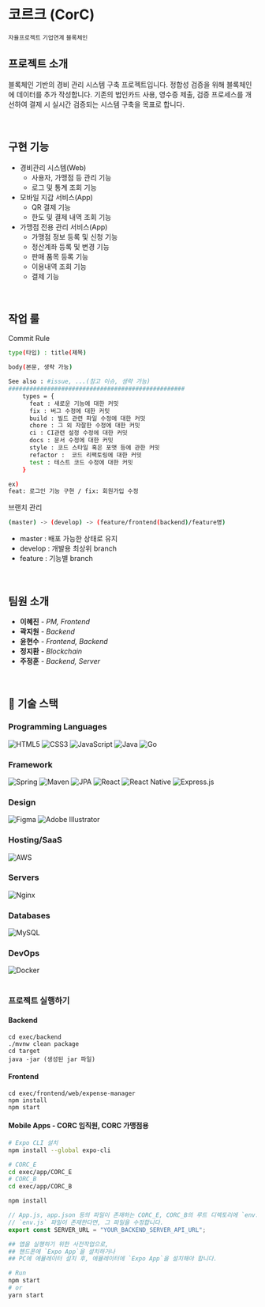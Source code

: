 # 코르크 (CorC)
`자율프로젝트` `기업연계` `블록체인`

## 프로젝트 소개

블록체인 기반의 경비 관리 시스템 구축 프로젝트입니다. 정합성 검증을 위해 블록체인에 데이터를 추가 작성합니다. 기존의 법인카드 사용, 영수증 제출, 검증 프로세스를 개선하여 결제 시 실시간 검증되는 시스템 구축을 목표로 합니다.

<br>

## 구현 기능
- 경비관리 시스템(Web)
    - 사용자, 가맹점 등 관리 기능
    - 로그 및 통계 조회 기능
- 모바일 지갑 서비스(App)
    - QR 결제 기능
    - 한도 및 결제 내역 조회 기능
- 가맹점 전용 관리 서비스(App)
    - 가맹점 정보 등록 및 신청 기능
    - 정산계좌 등록 및 변경 기능
    - 판매 품목 등록 기능
    - 이용내역 조회 기능
    - 결제 기능

<br>

## 작업 룰

Commit Rule
```bash
type(타입) : title(제목)

body(본문, 생략 가능)

See also : #issue, ...(참고 이슈, 생략 가능)
##################################################
    types = {
      feat : 새로운 기능에 대한 커밋
      fix : 버그 수정에 대한 커밋
      build : 빌드 관련 파일 수정에 대한 커밋
      chore : 그 외 자잘한 수정에 대한 커밋
      ci : CI관련 설정 수정에 대한 커밋
      docs : 문서 수정에 대한 커밋
      style : 코드 스타일 혹은 포맷 등에 관한 커밋
      refactor :  코드 리팩토링에 대한 커밋
      test : 테스트 코드 수정에 대한 커밋
    }

ex)
feat: 로그인 기능 구현 / fix: 회원가입 수정
```

브랜치 관리
```bash
(master) -> (develop) -> (feature/frontend(backend)/feature명)
```
- master : 배포 가능한 상태로 유지
- develop : 개발용 최상위 branch
- feature : 기능별 branch

<br>

## 팀원 소개

- **이혜진** - *PM, Frontend*
- **곽지원** - *Backend*
- **윤현수** - *Frontend, Backend*
- **정지환** - *Blockchain*
- **주정훈** - *Backend, Server*
  
<br>

## 🚀 기술 스택

### Programming Languages
<img alt="HTML5" src="https://img.shields.io/badge/html5%20-%23E34F26.svg?&style=for-the-badge&logo=html5&logoColor=white"/>
<img alt="CSS3" src="https://img.shields.io/badge/css3%20-%231572B6.svg?&style=for-the-badge&logo=css3&logoColor=white"/>
<img alt="JavaScript" src="https://img.shields.io/badge/javascript%20-%23323330.svg?&style=for-the-badge&logo=javascript&logoColor=%23F7DF1E"/>
<img alt="Java" src="https://img.shields.io/badge/java-%23ED8B00.svg?&style=for-the-badge&logo=java&logoColor=white"/>
<img alt="Go" src="https://img.shields.io/badge/go-%2300ADD8.svg?&style=for-the-badge&logo=go&logoColor=white"/>

### Framework
<img alt="Spring" src="https://img.shields.io/badge/spring%20-%236DB33F.svg?&style=for-the-badge&logo=spring&logoColor=white"/>
<img alt="Maven" src="https://img.shields.io/badge/maven%20-%2335495e.svg?&style=for-the-badge&logo=maven&logoColor=%234FC08D"/>
<img alt="JPA" src="https://img.shields.io/badge/jpa%20-%23009639.svg?&style=for-the-badge&logo=jpa&logoColor=white"/>
<img alt="React" src="https://img.shields.io/badge/react-%2320232a.svg?&style=for-the-badge&logo=react&logoColor=%2361DAFB"/>
<img alt="React Native" src="https://img.shields.io/badge/react_native-%2320232a.svg?&style=for-the-badge&logo=react&logoColor=%2361DAFB"/>
<img alt="Express.js" src="https://img.shields.io/badge/express.js-%23404d59.svg?&style=for-the-badge"/>

### Design
<img alt="Figma" src="https://img.shields.io/badge/figma%20-%23F24E1E.svg?&style=for-the-badge&logo=figma&logoColor=white"/> <img alt="Adobe Illustrator" src="https://img.shields.io/badge/adobe%20illustrator%20-%23FF9A00.svg?&style=for-the-badge&logo=adobe%20illustrator&logoColor=white"/>

### Hosting/SaaS
<img alt="AWS" src="https://img.shields.io/badge/AWS%20-%23FF9900.svg?&style=for-the-badge&logo=amazon-aws&logoColor=white"/>

### Servers
<img alt="Nginx" src="https://img.shields.io/badge/nginx%20-%23009639.svg?&style=for-the-badge&logo=nginx&logoColor=white"/>

### Databases
<img alt="MySQL" src="https://img.shields.io/badge/mysql-%2300f.svg?&style=for-the-badge&logo=mysql&logoColor=white"/>

### DevOps
<img alt="Docker" src="https://img.shields.io/badge/Docker-%232496ed.svg?&style=for-the-badge&logo=docker&logoColor=white"/>

<br>
<br>

### 프로젝트 실행하기

#### Backend

```shell
cd exec/backend
./mvnw clean package
cd target
java -jar (생성된 jar 파일)
```

#### Frontend

```shell
cd exec/frontend/web/expense-manager
npm install
npm start
```

#### Mobile Apps - CORC 임직원, CORC 가맹점용

```bash
# Expo CLI 설치
npm install --global expo-cli

# CORC_E
cd exec/app/CORC_E
# CORC_B
cd exec/app/CORC_B

npm install
```

```js
// App.js, app.json 등의 파일이 존재하는 CORC_E, CORC_B의 루트 디렉토리에 `env.js`파일을 생성 후, 편집합니다.
// `env.js` 파일이 존재한다면, 그 파일을 수정합니다.
export const SERVER_URL = "YOUR_BACKEND_SERVER_API_URL";
```

```bash
## 앱을 실행하기 위한 사전작업으로,
## 핸드폰에 `Expo App`을 설치하거나
## PC에 에뮬레이터 설치 후, 에뮬레이터에 `Expo App`을 설치해야 합니다.

# Run
npm start
# or
yarn start
```